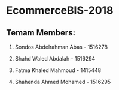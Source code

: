 # EcommerceBIS-2018

Temam Members:
-------------
1. Sondos Abdelrahman Abas  -  1516278

2. Shahd Waled Abdalah  -  1516294 

3. Fatma Khaled Mahmoud  -  1415448

4. Shahenda Ahmed Mohamed  -  1516295
